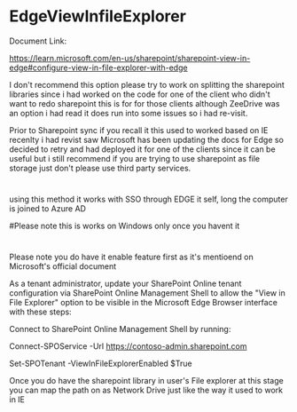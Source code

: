 # EdgeViewInfileExplorer

Document Link:

https://learn.microsoft.com/en-us/sharepoint/sharepoint-view-in-edge#configure-view-in-file-explorer-with-edge


I don't recommend this option please try to work on splitting the sharepoint libraries  since i had worked on the code for one of the client who didn't want to redo sharepoint this is for for those clients although ZeeDrive was an option i had read it does run into some issues so i had re-visit.

Prior to Sharepoint sync if you recall it this used to worked based on IE recenlty i had revist saw Microsoft has been updating the docs for Edge so decided to retry and had deployed it for one of the clients since it can be useful but i still recommend if you are trying to use sharepoint as file storage just don't please use third party services.
#

using this method it works with SSO through EDGE it self, long the computer is joined to Azure AD 

#Please note this is works on Windows only once you havent it 

#
Please note you do have it enable feature first as it's mentioend on Microsoft's official document 

As a tenant administrator, update your SharePoint Online tenant configuration via SharePoint Online Management Shell to allow the "View in File Explorer" option to be visible in the Microsoft Edge Browser interface with these steps:

Connect to SharePoint Online Management Shell by running:


Connect-SPOService -Url https://contoso-admin.sharepoint.com

Set-SPOTenant -ViewInFileExplorerEnabled $True


Once you do have the sharepoint library in user's File explorer at this stage you can map the path on as Network Drive just like the way it used to work in IE
